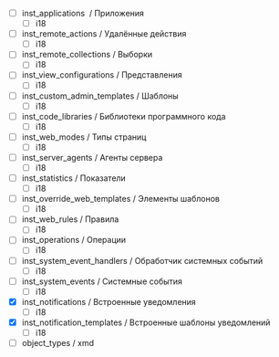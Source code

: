 - [ ] inst_applications  / Приложения
	- [ ] i18
- [ ] inst_remote_actions / Удалённые действия
	- [ ] i18
- [ ] inst_remote_collections / Выборки
	- [ ] i18
- [ ] inst_view_configurations / Представления
	- [ ] i18
- [ ] inst_custom_admin_templates / Шаблоны
	- [ ] i18
- [ ] inst_code_libraries / Библиотеки программного кода
	- [ ] i18
- [ ] inst_web_modes / Типы страниц
	- [ ] i18
- [ ] inst_server_agents / Агенты сервера
	- [ ] i18
- [ ] inst_statistics / Показатели
	- [ ] i18
- [ ] inst_override_web_templates / Элементы шаблонов
	- [ ] i18
- [ ] inst_web_rules / Правила
	- [ ] i18
- [ ] inst_operations / Операции
	- [ ] i18
- [ ] inst_system_event_handlers / Обработчик системных событий
	- [ ] i18
- [ ] inst_system_events / Системные события
	- [ ] i18
- [x] inst_notifications / Встроенные уведомления
	- [ ] i18
- [x] inst_notification_templates / Встроенные шаблоны уведомлений
	- [ ] i18
- [ ] object_types / xmd

